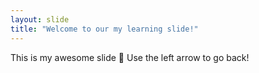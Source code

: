 ```yaml
---
layout: slide
title: "Welcome to our my learning slide!"
---
```

This is my awesome slide :tada:
Use the left arrow to go back!
